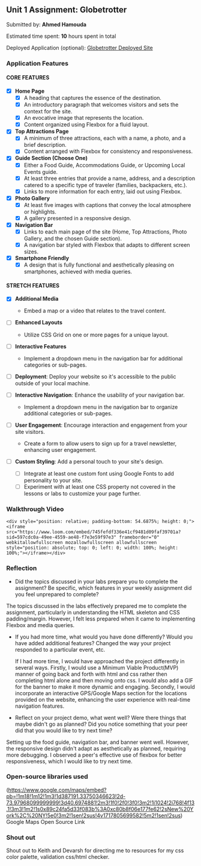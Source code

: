 ## Unit 1 Assignment: Globetrotter

Submitted by: **Ahmed Hamouda**

Estimated time spent: **10** hours spent in total

Deployed Application (optional): [Globetrotter Deployed Site](ADD_LINK_HERE)

### Application Features

#### CORE FEATURES

- [X] **Home Page**
  - [X] A heading that captures the essence of the destination.
  - [X] An introductory paragraph that welcomes visitors and sets the context for the site.
  - [X] An evocative image that represents the location.
  - [X] Content organized using Flexbox for a fluid layout.

- [X] **Top Attractions Page**
  - [X] A minimum of three attractions, each with a name, a photo, and a brief description.
  - [X] Content arranged with Flexbox for consistency and responsiveness.

- [X] **Guide Section (Choose One)**
  - [X] Either a Food Guide, Accommodations Guide, or Upcoming Local Events guide.
  - [X] At least three entries that provide a name, address, and a description catered to a specific type of traveler (families, backpackers, etc.).
  - [X] Links to more information for each entry, laid out using Flexbox.

- [X] **Photo Gallery**
  - [X] At least five images with captions that convey the local atmosphere or highlights.
  - [X] A gallery presented in a responsive design.

- [X] **Navigation Bar**
  - [X] Links to each main page of the site (Home, Top Attractions, Photo Gallery, and the chosen Guide section).
  - [X] A navigation bar styled with Flexbox that adapts to different screen sizes.  

- [X] **Smartphone Friendly**
  - [X] A design that is fully functional and aesthetically pleasing on smartphones, achieved with media queries.

#### STRETCH FEATURES

- [X] **Additional Media**
  - Embed a map or a video that relates to the travel content.

- [ ] **Enhanced Layouts**
  - Utilize CSS Grid on one or more pages for a unique layout.

- [ ] **Interactive Features**
  - Implement a dropdown menu in the navigation bar for additional categories or sub-pages.

- [ ] **Deployment**: Deploy your website so it's accessible to the public outside of your local machine. 

- [ ] **Interactive Navigation**: Enhance the usability of your navigation bar.
  - Implement a dropdown menu in the navigation bar to organize additional categories or sub-pages.

- [ ] **User Engagement**: Encourage interaction and engagement from your site visitors.
  - Create a form to allow users to sign up for a travel newsletter, enhancing user engagement.

- [ ] **Custom Styling**: Add a personal touch to your site's design.
  - [ ] Integrate at least one custom font using Google Fonts to add personality to your site.
  - [ ] Experiment with at least one CSS property not covered in the lessons or labs to customize your page further.

### Walkthrough Video

`<div style="position: relative; padding-bottom: 54.6875%; height: 0;"><iframe src="https://www.loom.com/embed/745fefdf336e41cf9481d09faf39701a?sid=597cdc0a-49ee-4559-ae48-f7e3e59f97e3" frameborder="0" webkitallowfullscreen mozallowfullscreen allowfullscreen style="position: absolute; top: 0; left: 0; width: 100%; height: 100%;"></iframe></div>`

### Reflection

* Did the topics discussed in your labs prepare you to complete the assignment? Be specific, which features in your weekly assignment did you feel unprepared to complete?

The topics discussed in the labs effectively prepared me to complete the assignment, particularly in understanding the HTML skeleton and CSS padding/margin. However, I felt less prepared when it came to implementing Flexbox and media queries.

* If you had more time, what would you have done differently? Would you have added additional features? Changed the way your project responded to a particular event, etc.

  If I had more time, I would have approached the project differently in several ways. Firstly, I would use a Minimum Viable Product(MVP) manner of going back and forth with html and css rather then completing html alone and then moving onto css. I would also add a GIF for the banner to make it more dynamic and engaging. Secondly, I would incorporate an interactive GPS/Google Maps section for the locations provided on the website, enhancing the user experience with real-time navigation features. 
  
* Reflect on your project demo, what went well? Were there things that maybe didn't go as planned? Did you notice something that your peer did that you would like to try next time?

Setting up the food guide, navigation bar, and banner went well. However, the responsive design didn't adapt as aesthetically as planned, requiring more debugging. I observed a peer's effective use of flexbox for better responsiveness, which I would like to try next time.


### Open-source libraries used
(https://www.google.com/maps/embed?pb=!1m18!1m12!1m3!1d387191.33750346623!2d-73.97968099999999!3d40.6974881!2m3!1f0!2f0!3f0!3m2!1i1024!2i768!4f13.1!3m3!1m2!1s0x89c24fa5d33f083b%3A0xc80b8f06e177fe62!2sNew%20York%2C%20NY!5e0!3m2!1sen!2sus!4v1717805699582!5m2!1sen!2sus)
Google Maps Open Source Link

### Shout out
Shout out to Keith and Devarsh for directing me to resources for my css color palette, validation css/html checker.